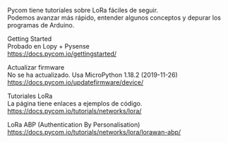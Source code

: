 Pycom tiene tutoriales sobre LoRa fáciles de seguir.  
Podemos avanzar más rápido, entender algunos conceptos y depurar los programas de Arduino.  

Getting Started  
Probado en Lopy + Pysense  
https://docs.pycom.io/gettingstarted/  

Actualizar firmware  
No se ha actualizado. Usa MicroPython 1.18.2 (2019-11-26)  
https://docs.pycom.io/updatefirmware/device/  

Tutoriales LoRa  
La página tiene enlaces a ejemplos de código.  
https://docs.pycom.io/tutorials/networks/lora/  

LoRa ABP (Authentication By Personalisation)  
https://docs.pycom.io/tutorials/networks/lora/lorawan-abp/
